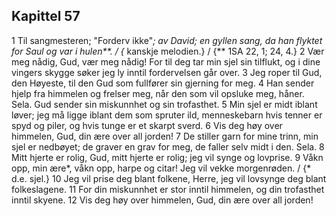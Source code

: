## Kapittel 57

1 Til sangmesteren; "Forderv ikke"*; av David; en gyllen sang, da han flyktet for Saul og var i hulen**. / {* kanskje melodien.} / {** 1SA 22, 1; 24, 4.}
2 Vær meg nådig, Gud, vær meg nådig! For til deg tar min sjel sin tilflukt, og i dine vingers skygge søker jeg ly inntil fordervelsen går over.
3 Jeg roper til Gud, den Høyeste, til den Gud som fullfører sin gjerning for meg.
4 Han sender hjelp fra himmelen og frelser meg, når den som vil opsluke meg, håner. Sela. Gud sender sin miskunnhet og sin trofasthet.
5 Min sjel er midt iblant løver; jeg må ligge iblant dem som spruter ild, menneskebarn hvis tenner er spyd og piler, og hvis tunge er et skarpt sverd.
6 Vis deg høy over himmelen, Gud, din ære over all jorden!
7 De stiller garn for mine trinn, min sjel er nedbøyet; de graver en grav for meg, de faller selv midt i den. Sela.
8 Mitt hjerte er rolig, Gud, mitt hjerte er rolig; jeg vil synge og lovprise.
9 Våkn opp, min ære*, våkn opp, harpe og citar! Jeg vil vekke morgenrøden. / {* d.e. sjel.}
10 Jeg vil prise deg blant folkene, Herre, jeg vil lovsynge deg blant folkeslagene.
11 For din miskunnhet er stor inntil himmelen, og din trofasthet inntil skyene.
12 Vis deg høy over himmelen, Gud, din ære over all jorden!
